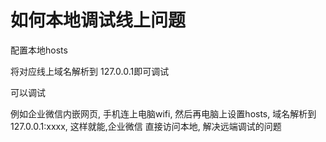 # 如何本地调试线上问题

配置本地hosts

将对应线上域名解析到 127.0.0.1即可调试

可以调试

例如企业微信内嵌网页, 手机连上电脑wifi, 然后再电脑上设置hosts,
域名解析到 127.0.0.1:xxxx, 这样就能,企业微信 直接访问本地, 解决远端调试的问题